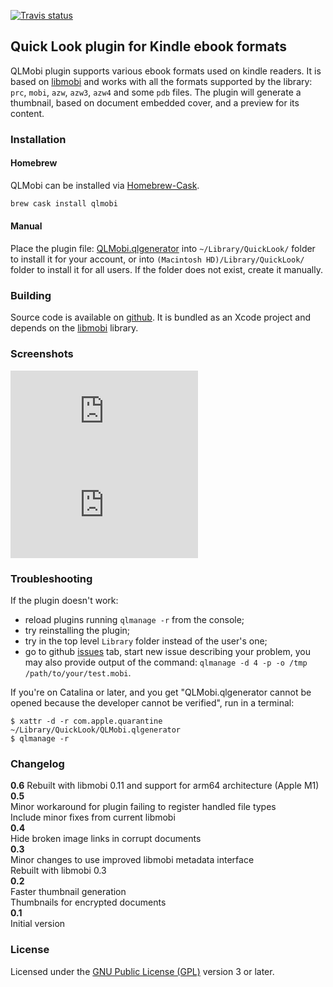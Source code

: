 [![Travis status](https://travis-ci.com/bfabiszewski/QLMobi.svg?branch=master)](https://travis-ci.com/bfabiszewski/QLMobi)

## Quick Look plugin for Kindle ebook formats

QLMobi plugin supports various ebook formats used on kindle readers. It is based on [libmobi] and works with all the formats supported by the library: `prc`, `mobi`, `azw`, `azw3`, `azw4` and some `pdb` files. The plugin will generate a thumbnail, based on document embedded cover, and a preview for its content.

### Installation

#### Homebrew

QLMobi can be installed via [Homebrew-Cask](https://github.com/caskroom/homebrew-cask).

```bash
brew cask install qlmobi
```

#### Manual

Place the plugin file: [QLMobi.qlgenerator][binary] into `~/Library/QuickLook/` folder to install it for your account, or into `(Macintosh HD)/Library/QuickLook/` folder to install it for all users. If the folder does not exist, create it manually. 

### Building

Source code is available on [github][qlmobi]. It is bundled as an Xcode project and depends on the [libmobi] library. 

### Screenshots
![Finder preview](http://www.mobileread.com/forums/attachment.php?attachmentid=143433&d=1446545022)
![Finder thubmnails](http://www.mobileread.com/forums/attachment.php?attachmentid=143432&d=1446545022)


### Troubleshooting
 
If the plugin doesn't work:
- reload plugins running `qlmanage -r` from the console;  
- try reinstalling the plugin;
- try in the top level `Library` folder instead of the user's one;
- go to github [issues] tab, start new issue describing your problem, you may also provide output of the command: `qlmanage -d 4 -p -o /tmp /path/to/your/test.mobi`.

If you're on Catalina or later, and you get "QLMobi.qlgenerator cannot be opened because the developer cannot be verified", run in a terminal:

```
$ xattr -d -r com.apple.quarantine ~/Library/QuickLook/QLMobi.qlgenerator
$ qlmanage -r
```

### Changelog
**0.6**
Rebuilt with libmobi 0.11 and support for arm64 architecture (Apple M1)
**0.5**  
Minor workaround for plugin failing to register handled file types  
Include minor fixes from current libmobi  
**0.4**  
Hide broken image links in corrupt documents   
**0.3**  
Minor changes to use improved libmobi metadata interface   
Rebuilt with libmobi 0.3   
**0.2**  
Faster thumbnail generation  
Thumbnails for encrypted documents  
**0.1**  
Initial version

### License

Licensed under the [GNU Public License (GPL)](http://www.gnu.org/licenses/) version 3 or later.


[libmobi]: https://github.com/bfabiszewski/libmobi
[binary]: https://github.com/bfabiszewski/QLMobi/releases/latest
[qlmobi]: https://github.com/bfabiszewski/QLMobi
[issues]: https://github.com/bfabiszewski/QLMobi/issues
